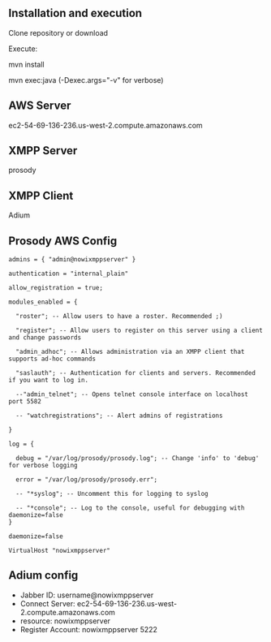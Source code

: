 ## Installation and execution

Clone repository or download

Execute:

mvn install

mvn exec:java   (-Dexec.args="-v" for verbose)

## AWS Server
ec2-54-69-136-236.us-west-2.compute.amazonaws.com

## XMPP Server
prosody

## XMPP Client
Adium

## Prosody AWS Config

    admins = { "admin@nowixmppserver" }

    authentication = "internal_plain"

    allow_registration = true;

    modules_enabled = {

      "roster"; -- Allow users to have a roster. Recommended ;)

      "register"; -- Allow users to register on this server using a client and change passwords

      "admin_adhoc"; -- Allows administration via an XMPP client that supports ad-hoc commands

      "saslauth"; -- Authentication for clients and servers. Recommended if you want to log in.

      --"admin_telnet"; -- Opens telnet console interface on localhost port 5582

      -- "watchregistrations"; -- Alert admins of registrations

    }

    log = {

      debug = "/var/log/prosody/prosody.log"; -- Change 'info' to 'debug' for verbose logging

      error = "/var/log/prosody/prosody.err";

      -- "*syslog"; -- Uncomment this for logging to syslog

      -- "*console"; -- Log to the console, useful for debugging with daemonize=false
    }

    daemonize=false

    VirtualHost "nowixmppserver"

## Adium config

- Jabber ID: username@nowixmppserver
- Connect Server: ec2-54-69-136-236.us-west-2.compute.amazonaws.com
- resource: nowixmppserver
- Register Account: nowixmppserver 5222
